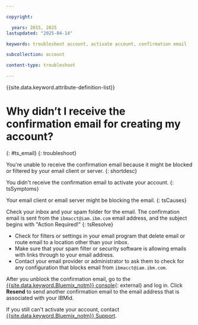 ```yaml
---

copyright:

  years: 2015, 2025
lastupdated: "2025-04-14"

keywords: troubleshoot account, activate account, confirmation email

subcollection: account

content-type: troubleshoot

---
```


{{site.data.keyword.attribute-definition-list}}

# Why didn’t I receive the confirmation email for creating my account?
{: #ts_email}
{: troubleshoot}

You're unable to receive the confirmation email because it might be blocked or filtered by your email client or server.
{: shortdesc}

You didn't receive the confirmation email to activate your account.
{: tsSymptoms}

Your email client or email server might be blocking the email.
{: tsCauses}

Check your inbox and your spam folder for the email. The confirmation email is sent from the `ibmacct@iam.ibm.com` email address, and the subject begins with "Action Required!"
{: tsResolve}

* Check for filters or settings in your email program that delete email or route email to a location other than your inbox. 
* Make sure that your spam filter or security software is allowing emails with links through to your email address.
* Contact your email provider or administrator to ask them to check for any configuration that blocks email from `ibmacct@iam.ibm.com`.

After you unblock the confirmation email, go to the [{{site.data.keyword.Bluemix_notm}} console](/){: external} and log in. Click **Resend** to send another confirmation email to the email address that is associated with your IBMid.

If you still can't activate your account, contact [{{site.data.keyword.Bluemix_notm}} Support](/docs/account?topic=account-using-avatar).  
